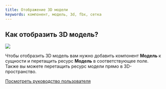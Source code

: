 ```yaml
---
title: Отображение 3D модели
keywords: компонент, модель, 3d, fbx, сетка
---
```


## Как отобразить 3D модель?

<img src="https://s3-eu-west-1.amazonaws.com/static.playcanvas.com/instructions/new_model.gif"/>

Чтобы отобразить 3D модель вам нужно добавить компонент **Модель** к сущности и перетащить ресурс **Модель** в соответствующее поле. Также вы можете перетащить ресурс модели прямо в 3D-пространство.

<a class="docs" href="http://developer.playcanvas.com/en/user-manual/packs/components/model/" target="_blank">Посмотреть руководство пользователя</a>

